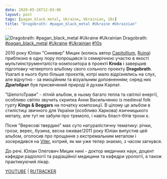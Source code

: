 ```yaml
---
date: 2020-05-26T12:03:06
layout: post
tags: [pagan_black_metal, Ukraine, Ukrainian, 10s]
title: "Dragobrath: #pagan_black_metal #Ukraine #Ukrainian"
---
```

![Dragobrath: #pagan_black_metal #Ukraine #Ukrainian](https://res.cloudinary.com/vast-space-unexplored/image/upload/q_auto,dpr_auto,w_auto/photos/photo_976_26-05-2020_12-03-05.jpg)
Dragobrath: [#pagan_black_metal](/tags/#pagan_black_metal) [#Ukraine](/tags/#Ukraine) [#Ukrainian](/tags/#Ukrainian) [#10s](/tags/#10s)

2010 року Юліан &quot;Синевир&quot; Мицик (колись автор [Capitollium](/2020-02-09-capitollium--symphonic-black-metal-ukraine-00s), [Ruina](/2020-01-30-ruina--pagan-black-metal-ukraine-ukrainian--00s)) приблизно в одну пору попрощався із семирічною участю в якості мультиінструменталіста-композитора в проекті **Kroda** і завершив підготовку четвертого альбому свого сольного проекту **Dragobrath**. Узагалі в нього було більше проєктів, котрі мало відрізнялись на слух, але відчутно - за емоційним та візуальним доповненням; серед них **Драґобрат** був присвячений природі й духам Карпат.

&quot;ШепотоТрави&quot; - літній альбом, в ньому багато тепла та світлої енергії, особливо світло звучить скрипка Анни Васильченко із medieval folk гурту **Kings &amp; Beggars** на початку композиції. В цілому це альбом в стилістиці звичного для України (особливо Харкова) язичницького металу, але тут не забули про тремоло, і навіть бласт-бітів трохи є.

Пісня &quot;Вересові твердині&quot; має суто натуралістичну тематику: річки, грози, верес, бузина, весна оживає!2011 року Юліан випустив цей альбом, оголосив про прощання з екстремальним металом і зосередився на [Viter](/2020-05-07-viter--folk-metal-pagan-metal-ukraine-ukrainian), котрий, як ми уже тепер знаємо, з часом загнувся.

До речі. Юліан Олегович Мицик нині - доктор медичних наук, доцент кафедри радіології та радіаційної медицини та кафедри урології, а також практикуючий лікар.

[YOUTUBE](https://www.youtube.com/playlist?list=PLecmVSL7rdzsIBoxdKWdNsUxNtA9s1Wz3) \| [RUTRACKER](https://rutracker.org/forum/viewtopic.php?t=3428453)